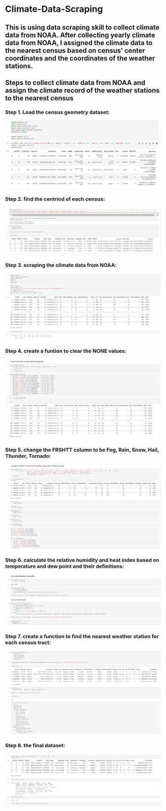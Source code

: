 # Climate-Data-Scraping
## This is using data scraping skill to collect climate data from NOAA. After collecting yearly climate data from NOAA, I assigned the climate data to the nearest census based on census' center coordinates and the coordinates of the weather stations.

## Steps to collect climate data from NOAA and assign the climate record of the weather stations to the nearest census
### Step 1. Load the census geometry dataset:
<img src="https://github.com/Wenhuan2516/Climate-Data-Scraping/blob/main/step1.png" alt="step" title="step">

### Step 2. find the centriod of each census:
<img src="https://github.com/Wenhuan2516/Climate-Data-Scraping/blob/main/step2.png" alt="step" title="step">

### Step 3. scraping the climate data from NOAA:
<img src="https://github.com/Wenhuan2516/Climate-Data-Scraping/blob/main/step3.png" alt="step" title="step">

### Step 4. create a funtion to clear the NONE values:
<img src="https://github.com/Wenhuan2516/Climate-Data-Scraping/blob/main/step4.png" alt="step" title="step">

### Step 5. change the FRSHTT column to be Fog, Rain, Snow, Hail, Thunder, Tornado:
<img src="https://github.com/Wenhuan2516/Climate-Data-Scraping/blob/main/step5.png" alt="step" title="step">

### Step 6. calculate the relative humidity and heat index based on temperature and dew point and their definitions:
<img src="https://github.com/Wenhuan2516/Climate-Data-Scraping/blob/main/step7.png" alt="step" title="step">

### Step 7. create a function to find the nearest weather station for each census tract:
<img src="https://github.com/Wenhuan2516/Climate-Data-Scraping/blob/main/step8.png" alt="step" title="step">

### Step 8. the final dataset:
<img src="https://github.com/Wenhuan2516/Climate-Data-Scraping/blob/main/step9.png" alt="step" title="step">
